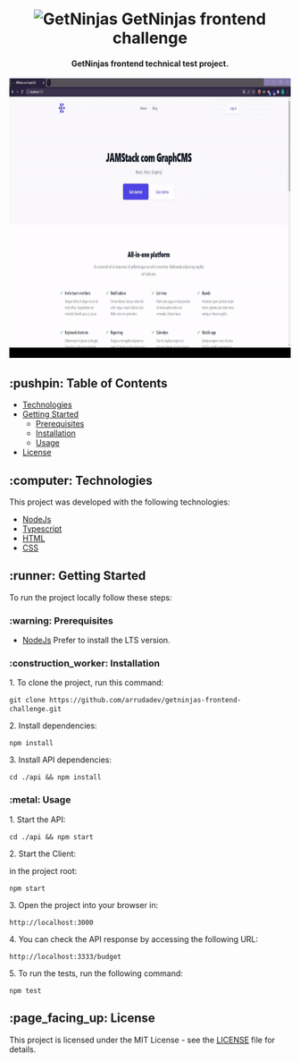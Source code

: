 <h1 align="center">
  <div style="display: inline-block;">
    <img src="https://raw.githubusercontent.com/arrudadev/jamstack-next-graphcms/main/.github/assets/logo.svg" height="100" width="100" alt="GetNinjas" />
  </div>
  GetNinjas frontend challenge
  <br>
</h1>

<h4 align="center">GetNinjas frontend technical test project.</h4>

<img src="https://raw.githubusercontent.com/arrudadev/jamstack-next-graphcms/main/.github/assets/cover.gif" height="500" width="100%" alt="cover" />

<h2 id="table-of-contents"> :pushpin: Table of Contents</h2>

* [Technologies](#technologies)
* [Getting Started](#getting-started)
   * [Prerequisites](#prerequisites)
   * [Installation](#installation)
   * [Usage](#usage)
* [License](#license)

<h2 id="technologies"> :computer: Technologies</h2>

This project was developed with the following technologies:

- [NodeJs](https://nodejs.dev/)
- [Typescript](https://www.typescriptlang.org/)
- [HTML](https://developer.mozilla.org/pt-BR/docs/Web/HTML)
- [CSS](https://developer.mozilla.org/pt-BR/docs/Web/CSS)

<h2 id="getting-started"> :runner: Getting Started</h2>

<p align="justify">
  To run the project locally follow these steps:
</p>

<h3 id="prerequisites"> :warning: Prerequisites</h3>

- [NodeJs](https://nodejs.dev/) Prefer to install the LTS version.

<h3 id="installation"> :construction_worker: Installation</h3>

<p align="justify">
  1. To clone the project, run this command:
</p>

```
git clone https://github.com/arrudadev/getninjas-frontend-challenge.git
```
<p align="justify">
  2. Install dependencies:
</p>

```
npm install
```

<p align="justify">
  3. Install API dependencies:
</p>

```
cd ./api && npm install
```

<h3 id="usage"> :metal: Usage</h3>

<p align="justify">
  1. Start the API:
</p>

```
cd ./api && npm start
```

<p align="justify">
  2. Start the Client:
</p>

in the project root:

```
npm start
```

<p align="justify">
  3. Open the project into your browser in:
</p>

```
http://localhost:3000
```

<p align="justify">
  4. You can check the API response by accessing the following URL:
</p>

```
http://localhost:3333/budget
```

<p align="justify">
  5. To run the tests, run the following command:
</p>

```
npm test
```

<h2 id="license"> :page_facing_up: License</h2>

This project is licensed under the MIT License - see the [LICENSE](LICENSE) file for details.
